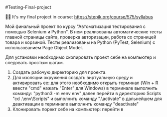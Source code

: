 #Testing-Final-project

:man_student: It's my final project in course: https://stepik.org/course/575/syllabus

Мой финальный проект по курсу "Автоматизация тестирования с помощью Selenium и Python".
В нем реализованы автоматические тесты главной страницы сайта, проверка авторизации, работа со страницей товара и корзиной.
Тесты реализованы на Python (PyTest, Selenium) с использованием Page Object Model.

Для установки необходимо скопировать проект себе на компьютер и следовать простым шагам.
1. Создать рабочую директорию для проекта.
2. Для изоляции окружения создать виртуальную среду и активировать ее: 
  для этого необходимо открыть терминал (Win + R ввести "cmd" нажать "Enter" для Windows)
  в терминале выполнить команду: "python3 -m venv env"
  далее перейти в директорию Scripts "cd .\env\Scripts\" и выполнить команду ".\activate"
  в дальнейшем для деактивации в терминале выполнить команду "deactivate"
3. Клонировать порект себе на компьютер:
  перейти в 

